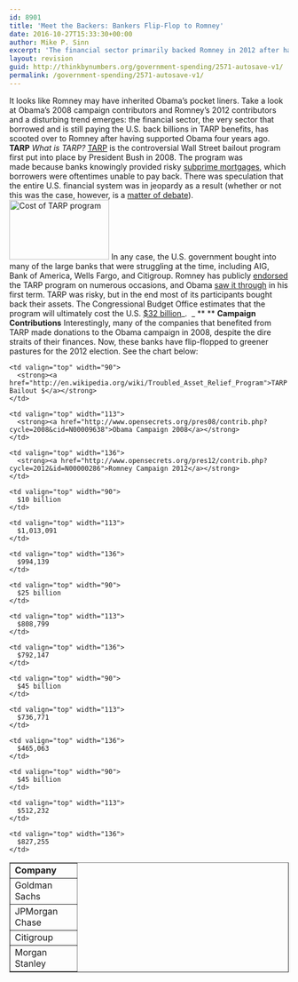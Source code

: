 ```yaml
---
id: 8901
title: 'Meet the Backers: Bankers Flip-Flop to Romney'
date: 2016-10-27T15:33:30+00:00
author: Mike P. Sinn
excerpt: 'The financial sector primarily backed Romney in 2012 after having supported Obama in '
layout: revision
guid: http://thinkbynumbers.org/government-spending/2571-autosave-v1/
permalink: /government-spending/2571-autosave-v1/
---
```

It looks like Romney may have inherited Obama’s pocket liners. Take a look at Obama’s 2008 campaign contributors and Romney’s 2012 contributors and a disturbing trend emerges: the financial sector, the very sector that borrowed and is still paying the U.S. back billions in TARP benefits, has scooted over to Romney after having supported Obama four years ago. **TARP** _What is TARP?_ [TARP](http://en.wikipedia.org/wiki/Troubled_Asset_Relief_Program) is the controversial Wall Street bailout program first put into place by President Bush in 2008. The program was made because banks knowingly provided risky [subprime mortgages](http://en.wikipedia.org/wiki/Subprime_mortgage_crisis), which borrowers were oftentimes unable to pay back. There was speculation that the entire U.S. financial system was in jeopardy as a result (whether or not this was the case, however, is a [matter of debate](http://thinkbynumbers.org/government-spending/corporate-welfare/aig-bailout-details/)).<img data-attachment-id="2572" data-permalink="https://thinkbynumbers.org/government-spending/meet-the-backers-bankers-flip-flop-to-romney/attachment/tarp/" data-orig-file="https://thinkbynumbers.org/wp-content/uploads/2012/11/TARp.png" data-orig-size="180,108" data-comments-opened="1" data-image-meta="{&quot;aperture&quot;:&quot;0&quot;,&quot;credit&quot;:&quot;&quot;,&quot;camera&quot;:&quot;&quot;,&quot;caption&quot;:&quot;&quot;,&quot;created_timestamp&quot;:&quot;0&quot;,&quot;copyright&quot;:&quot;&quot;,&quot;focal_length&quot;:&quot;0&quot;,&quot;iso&quot;:&quot;0&quot;,&quot;shutter_speed&quot;:&quot;0&quot;,&quot;title&quot;:&quot;&quot;,&quot;orientation&quot;:&quot;0&quot;}" data-image-title="TARp" data-image-description="" data-medium-file="https://thinkbynumbers.org/wp-content/uploads/2012/11/TARp.png" data-large-file="https://thinkbynumbers.org/wp-content/uploads/2012/11/TARp.png" class="alignleft size-full wp-image-2572" title="TARP Bailout Program" src="http://thinkbynumbers.org/wp-content/uploads/2012/11/TARp.png" alt="Cost of TARP program" width="180" height="108" /> In any case, the U.S. government bought into many of the large banks that were struggling at the time, including AIG, Bank of America, Wells Fargo, and Citigroup. Romney has publicly [endorsed](http://www.politifact.com/truth-o-meter/statements/2012/may/18/mitt-romney/did-mitt-romney-flip-flop-tarp/) the TARP program on numerous occasions, and Obama [saw it through](http://en.wikipedia.org/wiki/Dodd%E2%80%93Frank_Wall_Street_Reform_and_Consumer_Protection_Act) in his first term. TARP was risky, but in the end most of its participants bought back their assets. The Congressional Budget Office estimates that the program will ultimately cost the U.S. [$32 billion](http://www.cbo.gov/publication/43138)_.  _ ** ** **Campaign Contributions** Interestingly, many of the companies that benefited from TARP made donations to the Obama campaign in 2008, despite the dire straits of their finances. Now, these banks have flip-flopped to greener pastures for the 2012 election. See the chart below:

<table border="1" cellspacing="0" cellpadding="0">
  <tr>
    <td valign="top" width="104">
      <strong>Company</strong>
    </td>
    
    <td valign="top" width="90">
      <strong><a href="http://en.wikipedia.org/wiki/Troubled_Asset_Relief_Program">TARP Bailout $</a></strong>
    </td>
    
    <td valign="top" width="113">
      <strong><a href="http://www.opensecrets.org/pres08/contrib.php?cycle=2008&cid=N00009638">Obama Campaign 2008</a></strong>
    </td>
    
    <td valign="top" width="136">
      <strong><a href="http://www.opensecrets.org/pres12/contrib.php?cycle=2012&id=N00000286">Romney Campaign 2012</a></strong>
    </td>
  </tr>
  
  <tr>
    <td valign="top" width="104">
      Goldman Sachs
    </td>
    
    <td valign="top" width="90">
      $10 billion
    </td>
    
    <td valign="top" width="113">
      $1,013,091
    </td>
    
    <td valign="top" width="136">
      $994,139
    </td>
  </tr>
  
  <tr>
    <td valign="top" width="104">
      JPMorgan Chase
    </td>
    
    <td valign="top" width="90">
      $25 billion
    </td>
    
    <td valign="top" width="113">
      $808,799
    </td>
    
    <td valign="top" width="136">
      $792,147
    </td>
  </tr>
  
  <tr>
    <td valign="top" width="104">
      Citigroup
    </td>
    
    <td valign="top" width="90">
      $45 billion
    </td>
    
    <td valign="top" width="113">
      $736,771
    </td>
    
    <td valign="top" width="136">
      $465,063
    </td>
  </tr>
  
  <tr>
    <td valign="top" width="104">
      Morgan Stanley
    </td>
    
    <td valign="top" width="90">
      $45 billion
    </td>
    
    <td valign="top" width="113">
      $512,232
    </td>
    
    <td valign="top" width="136">
      $827,255
    </td>
  </tr>
</table>